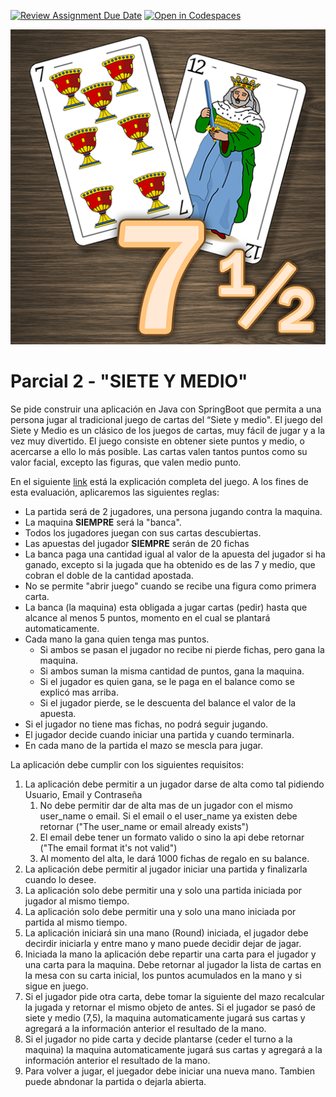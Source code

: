 [![Review Assignment Due Date](https://classroom.github.com/assets/deadline-readme-button-24ddc0f5d75046c5622901739e7c5dd533143b0c8e959d652212380cedb1ea36.svg)](https://classroom.github.com/a/mg--HoMe)
[![Open in Codespaces](https://classroom.github.com/assets/launch-codespace-7f7980b617ed060a017424585567c406b6ee15c891e84e1186181d67ecf80aa0.svg)](https://classroom.github.com/open-in-codespaces?assignment_repo_id=11407920)

<p align="center">
  <img src="./docs/_images/img.png" alt="SIETE Y MEDIO"/>
</p>

# Parcial 2 - "SIETE Y MEDIO"

Se pide construir una aplicación en Java con SpringBoot que permita a una
persona jugar al tradicional juego de cartas del “Siete y medio". 
El juego del Siete y Medio es un clásico de los juegos de cartas, 
muy fácil de jugar y a la vez muy divertido.
El juego consiste en obtener siete puntos y medio, o acercarse a ello 
lo más posible. Las cartas valen tantos puntos como su valor facial, 
excepto las figuras, que valen medio punto.

En el siguiente [link](https://es.wikipedia.org/wiki/Siete_y_media) 
está la explicación completa del juego. A los fines de esta evaluación, 
aplicaremos las siguientes reglas:

* La partida será de 2 jugadores, una persona jugando contra la maquina.
* La maquina **SIEMPRE** será la "banca".
* Todos los jugadores juegan con sus cartas descubiertas.
* Las apuestas del jugador **SIEMPRE** serán de 20 fichas
* La banca paga una cantidad igual al valor de la apuesta del jugador si ha ganado, 
excepto si la jugada que ha obtenido es de las 7 y medio, que cobran el doble de la 
cantidad apostada.
* No se permite "abrir juego" cuando se recibe una figura como primera carta.
* La banca (la maquina) esta obligada a jugar cartas (pedir) hasta que alcance al menos 5 puntos,
momento en el cual se plantará automaticamente.
* Cada mano la gana quien tenga mas puntos. 
  * Si ambos se pasan el jugador no recibe ni pierde fichas, pero gana la maquina.
  * Si ambos suman la misma cantidad de puntos, gana la maquina.
  * Si el jugador es quien gana, se le paga en el balance como se explicó mas arriba.
  * Si el jugador pierde, se le descuenta del balance el valor de la apuesta.
* Si el jugador no tiene mas fichas, no podrá seguir jugando.
* El jugador decide cuando iniciar una partida y cuando terminarla.
* En cada mano de la partida el mazo se mescla para jugar.


La aplicación debe cumplir con los siguientes requisitos:

1. La aplicación debe permitir a un jugador darse de alta como tal pidiendo 
Usuario, Email y Contraseña
   1. No debe permitir dar de alta mas de un jugador con el mismo user_name o email.
   Si el email o el user_name ya existen debe retornar ("The user_name or email already exists")
   2. El email debe tener un formato valido o sino la api debe retornar ("The email format it's not valid")
   3. Al momento del alta, le dará 1000 fichas de regalo en su balance.
2. La aplicación debe permitir al jugador iniciar una partida y finalizarla cuando lo desee.
3. La aplicación solo debe permitir una y solo una partida iniciada por jugador al mismo tiempo.
4. La aplicación solo debe permitir una y solo una mano iniciada por partida al mismo tiempo.
5. La aplicación iniciará sin una mano (Round) iniciada, el jugador debe decirdir iniciarla
y entre mano y mano puede decidir dejar de jagar.
6. Iniciada la mano la aplicación debe repartir una carta para el jugador y una carta para la maquina.
Debe retornar al jugador la lista de cartas en la mesa con su carta inicial, 
los puntos acumulados en la mano y si sigue en juego.
7. Si el jugador pide otra carta, debe tomar la siguiente del mazo recalcular la jugada y retornar el mismo objeto de antes.
Si el jugador se pasó de siete y medio (7,5), la maquina automaticamente jugará sus cartas y agregará a la información anterior
el resultado de la mano.
8. Si el jugador no pide carta y decide plantarse (ceder el turno a la maquina) la maquina automaticamente jugará sus cartas y agregará a la información anterior
el resultado de la mano.
9. Para volver a jugar, el juegador debe iniciar una nueva mano. Tambien puede abndonar la partida o dejarla abierta.
